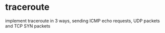 # traceroute
implement traceroute in 3 ways, sending ICMP echo requests, UDP packets and TCP SYN packets
